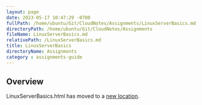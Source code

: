 ```yaml
---
layout: page
date: 2023-05-17 10:47:29 -0700
fullPath: /home/ubuntu/Git/CloudNotes/Assignments/LinuxServerBasics.md
directoryPath: /home/ubuntu/Git/CloudNotes/Assignments
fileName: LinuxServerBasics.md
relativePath: /LinuxServerBasics.md
title: LinuxServerBasics
directoryName: Assignments
category : assignments-guide
---
```


## Overview

LinuxServerBasics.html has moved to a [new location](/linux-guide/LinuxServerBasics.html).
